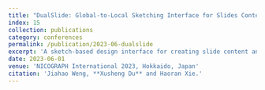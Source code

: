 ```yaml
---
title: "DualSlide: Global-to-Local Sketching Interface for Slides Content and Layout Design"
index: 15
collection: publications
category: conferences
permalink: /publication/2023-06-dualslide
excerpt: 'A sketch-based design interface for creating slide content and layouts from global to local levels.'
date: 2023-06-01
venue: 'NICOGRAPH International 2023, Hokkaido, Japan'
citation: 'Jiahao Weng, **Xusheng Du** and Haoran Xie.'
---
```


